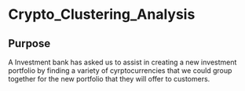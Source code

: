 # Crypto_Clustering_Analysis

## Purpose 
A Investment bank has asked us to assist in creating a new investment portfolio by finding a variety of cyrptocurrencies that we could group together for the new portfolio that they will offer to customers.
